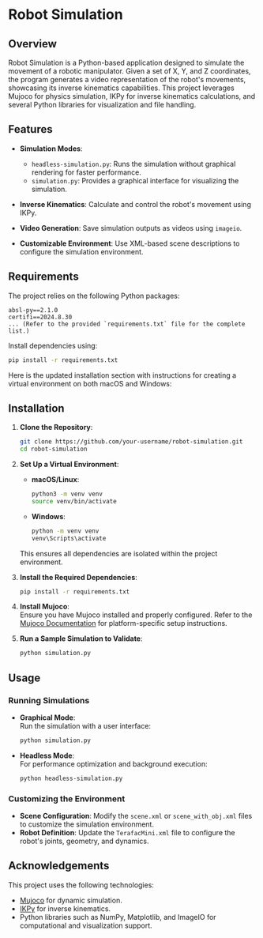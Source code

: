 # Robot Simulation

## Overview

Robot Simulation is a Python-based application designed to simulate the movement of a robotic manipulator. Given a set of X, Y, and Z coordinates, the program generates a video representation of the robot's movements, showcasing its inverse kinematics capabilities. This project leverages Mujoco for physics simulation, IKPy for inverse kinematics calculations, and several Python libraries for visualization and file handling.

## Features

- **Simulation Modes**:  
  - `headless-simulation.py`: Runs the simulation without graphical rendering for faster performance.  
  - `simulation.py`: Provides a graphical interface for visualizing the simulation.

- **Inverse Kinematics**: Calculate and control the robot's movement using IKPy.  
- **Video Generation**: Save simulation outputs as videos using `imageio`.  
- **Customizable Environment**: Use XML-based scene descriptions to configure the simulation environment.  

## Requirements

The project relies on the following Python packages:

```plaintext
absl-py==2.1.0
certifi==2024.8.30
... (Refer to the provided `requirements.txt` file for the complete list.)
```

Install dependencies using:

```bash
pip install -r requirements.txt
```

Here is the updated installation section with instructions for creating a virtual environment on both macOS and Windows:

## Installation

1. **Clone the Repository**:  

   ```bash
   git clone https://github.com/your-username/robot-simulation.git
   cd robot-simulation
   ```

2. **Set Up a Virtual Environment**:

   - **macOS/Linux**:
     ```bash
     python3 -m venv venv
     source venv/bin/activate
     ```

   - **Windows**:
     ```bash
     python -m venv venv
     venv\Scripts\activate
     ```

   This ensures all dependencies are isolated within the project environment.

3. **Install the Required Dependencies**:  

   ```bash
   pip install -r requirements.txt
   ```

4. **Install Mujoco**:  
   Ensure you have Mujoco installed and properly configured. Refer to the [Mujoco Documentation](https://mujoco.org/) for platform-specific setup instructions.

5. **Run a Sample Simulation to Validate**:  

   ```bash
   python simulation.py
   ```

## Usage

### Running Simulations

- **Graphical Mode**:  
  Run the simulation with a user interface:  
  ```bash
  python simulation.py
  ```

- **Headless Mode**:  
  For performance optimization and background execution:  
  ```bash
  python headless-simulation.py
  ```

### Customizing the Environment

- **Scene Configuration**: Modify the `scene.xml` or `scene_with_obj.xml` files to customize the simulation environment.  
- **Robot Definition**: Update the `TerafacMini.xml` file to configure the robot's joints, geometry, and dynamics.  

## Acknowledgements

This project uses the following technologies:

- [Mujoco](https://mujoco.org/) for dynamic simulation.  
- [IKPy](https://github.com/Phylliade/ikpy) for inverse kinematics.  
- Python libraries such as NumPy, Matplotlib, and ImageIO for computational and visualization support.
